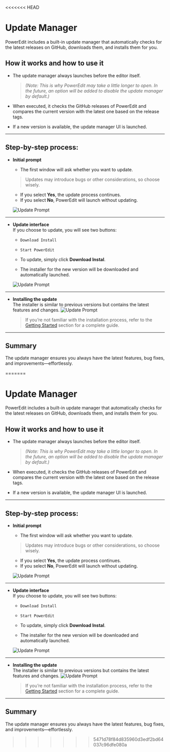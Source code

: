 <<<<<<< HEAD
# Update Manager

PowerEdit includes a built-in update manager that automatically checks for the latest releases on GitHub, downloads them, and installs them for you.

## How it works and how to use it

- The update manager always launches before the editor itself.  
  > _(Note: This is why PowerEdit may take a little longer to open. In the future, an option will be added to disable the update manager by default.)_

- When executed, it checks the GitHub releases of PowerEdit and compares the current version with the latest one based on the release tags.

- If a new version is available, the update manager UI is launched.

---

## Step-by-step process:

- **Initial prompt**  
   - The first window will ask whether you want to update.  
   > Updates may introduce bugs or other considerations, so choose wisely.

   - If you select **Yes**, the update process continues.
   - If you select **No**, PowerEdit will launch without updating.

	![Update Prompt](assets/images/yesno.png)


---

- **Update interface**  
   If you choose to update, you will see two buttons:
   - `Download Install`
   - `Start PowerEdit`

   - To update, simply click **Download Instal**.
   - The installer for the new version will be downloaded and automatically launched.

	![Update Prompt](assets/images/update_prompt.png)

---

- **Installing the update**  
   The installer is similar to previous versions but contains the latest features and changes.
	   ![Update Prompt](assets/images/installing.png)
   > If you’re not familiar with the installation process, refer to the [Getting Started](../installation//getting_started.md) section for a complete guide.



---

## Summary

The update manager ensures you always have the latest features, bug fixes, and improvements—effortlessly.

=======
# Update Manager

PowerEdit includes a built-in update manager that automatically checks for the latest releases on GitHub, downloads them, and installs them for you.

## How it works and how to use it

- The update manager always launches before the editor itself.  
  > _(Note: This is why PowerEdit may take a little longer to open. In the future, an option will be added to disable the update manager by default.)_

- When executed, it checks the GitHub releases of PowerEdit and compares the current version with the latest one based on the release tags.

- If a new version is available, the update manager UI is launched.

---

## Step-by-step process:

- **Initial prompt**  
   - The first window will ask whether you want to update.  
   > Updates may introduce bugs or other considerations, so choose wisely.

   - If you select **Yes**, the update process continues.
   - If you select **No**, PowerEdit will launch without updating.

	![Update Prompt](assets/images/yesno.png)


---

- **Update interface**  
   If you choose to update, you will see two buttons:
   - `Download Install`
   - `Start PowerEdit`

   - To update, simply click **Download Instal**.
   - The installer for the new version will be downloaded and automatically launched.

	![Update Prompt](assets/images/update_prompt.png)

---

- **Installing the update**  
   The installer is similar to previous versions but contains the latest features and changes.
	   ![Update Prompt](assets/images/installing.png)
   > If you’re not familiar with the installation process, refer to the [Getting Started](../getting_started/) section for a complete guide.



---

## Summary

The update manager ensures you always have the latest features, bug fixes, and improvements—effortlessly.

>>>>>>> 5471d78f84d835960d3edf2bd64037c96dfe080a
